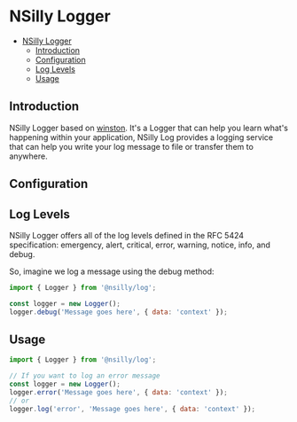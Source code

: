 # NSilly Logger

- [NSilly Logger](#nsilly-logger)
    - [Introduction](#introduction)
    - [Configuration](#configuration)
    - [Log Levels](#log-levels)
    - [Usage](#usage)

<a name="introduction"></a>

## Introduction

NSilly Logger based on [winston](https://github.com/winstonjs/winston). It's a Logger that can help you learn what's happening within your application, NSilly Log provides a logging service that can help you write your log message to file or transfer them to anywhere.

<a name="configuration"></a>

## Configuration

<a name="log-levels"></a>

## Log Levels
NSilly Logger offers all of the log levels defined in the RFC 5424 specification: emergency, alert, critical, error, warning, notice, info, and debug.

So, imagine we log a message using the debug method:
```javascript
import { Logger } from '@nsilly/log';

const logger = new Logger();
logger.debug('Message goes here', { data: 'context' });

```

<a name="usage"></a>

## Usage

```javascript
import { Logger } from '@nsilly/log';

// If you want to log an error message
const logger = new Logger();
logger.error('Message goes here', { data: 'context' });
// or
logger.log('error', 'Message goes here', { data: 'context' });
```
